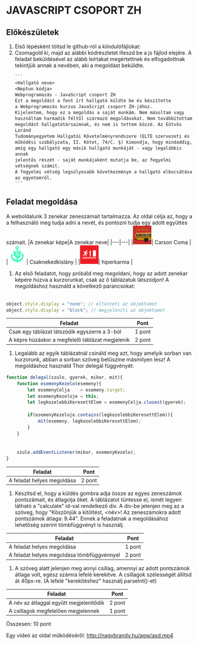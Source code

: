 # JAVASCRIPT CSOPORT ZH

## Előkészületek
1. Első lépésként töltsd le github-ról a kiindulófájlokat: 
2. Csomagold ki, majd az alábbi kódrészletet illeszd be a js fájlod elejére. A feladat beküldésével az alább leírtakat megértettnek és elfogadottnak tekintjük annak a nevében, aki a megoldást beküldte.
    ````
    ```
    <Hallgató neve>
    <Neptun kódja>
    Webprogramozás - JavaScript csoport ZH
    Ezt a megoldást a fent írt hallgató küldte be és készítette 
    a Webprogramozás kurzus JavaScript csoport ZH-jához.
    Kijelentem, hogy ez a megoldás a saját munkám. Nem másoltam vagy 
    használtam harmadik féltől származó megoldásokat. Nem továbbítottam 
    megoldást hallgatótársaimnak, és nem is tettem közzé. Az Eötvös Loránd 
    Tudományegyetem Hallgatói Követelményrendszere (ELTE szervezeti és 
    működési szabályzata, II. Kötet, 74/C. §) kimondja, hogy mindaddig, 
    amíg egy hallgató egy másik hallgató munkáját - vagy legalábbis annak 
    jelentős részét - saját munkájaként mutatja be, az fegyelmi vétségnek számít. 
    A fegyelmi vétség legsúlyosabb következménye a hallgató elbocsátása az egyetemről.
    ```
    ````
## Feladat megoldása
A weboldalunk 3 zenekar zeneszámait tartalmazza. Az oldal célja az, hogy a a felhasználó meg tudja adni a nevét, és pontozni tudja egy adott együttes számait.
|A zenekar képe|A zenekar neve|
|---|---|
|<img src="kepek/carson_coma.jpg" style="height: 50px; width:50;"/>| Carson Coma  |
|<img src="kepek/csnk.jpg" style="height: 50px; width:50;"/>| Csaknekedkislány |
|<img src="kepek/hiperkarma.png" style="height: 50px; width:50;"/>| hiperkarma  |


1. Az első feladatot, hogy próbáld meg megoldani, hogy az adott zenekar képére húzva a kurzorunkat, csak az ő táblázatuk látszódjon! A megoldáshoz használd a következő parancsokat:
```js

object.style.display = "none"; // eltünteti az objektumot
object.style.display = "block"; // megjeleníti az objektumot

```
|Feladat|Pont
|---|---|
|Csak egy táblázat látszódik egyszerre a 3-ból|1 pont|
|A képre húzáskor a megfelelő táblázat megjelenik|2 pont|

1. Legalább az egyik táblázatnál csináld meg azt, hogy amelyik sorban van kurzorunk, abban a sorban szöveg betűszíne másmilyen lesz! A megoldáshoz használd Thor delegál függvényét:
```js
function delegal(szulo, gyerek, mikor, mit){
    function esemenyKezelo(esemeny){
        let esemenyCelja    = esemeny.target;
        let esemenyKezeloje = this;
        let legkozelebbiKeresettElem = esemenyCelja.closest(gyerek);

        if(esemenyKezeloje.contains(legkozelebbiKeresettElem)){
            mit(esemeny, legkozelebbiKeresettElem);
        }
    }


    szulo.addEventListener(mikor, esemenyKezelo);
}
```
|Feladat|Pont
|---|---|
|A feladat helyes megoldása|2 pont|
1. Készítsd el, hogy a küldés gombra adja össze az egyes zeneszámok pontszámait, és átlagolja őket. A táblázatot tüntesse el, ismét legyen látható a "calculate" id-val rendelkező div. A div-be jelenjen meg az a szöveg, hogy "Köszönjük a kitöltést, <név>! Az zeneszámokra adott pontszámok átlaga: 9.44". Ennek a feladatnak a megoldásához lehetőség szerint tömbfüggvényt is használj.

|Feladat|Pont
|---|---|
|A feladat helyes megoldása|1 pont|
|A feladat helyes megoldása tömbfüggvénnyel|2 pont|
1. A szöveg alatt jelenjen meg annyi csillag, amennyi az adott pontszámok átlaga volt, egész számra lefelé kerekítve. A csillagok szélességét állítsd át 40px-re.  (A lefelé "kerekítéshez" használj parseInt()-et)

|Feladat|Pont
|---|---|
|A név az átlaggal együtt megjelenítődik|2 pont|
|A csillagok megfelelően megjelennek|1 pont|


Összesen: 10 pont

Egy videó az oldal működéséről: http://nagybrandy.hu/agw/asd.mp4